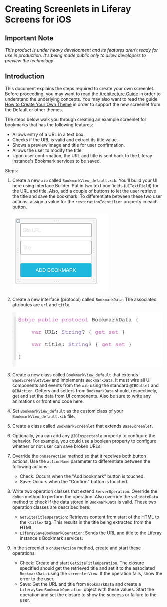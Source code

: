 # Creating Screenlets in Liferay Screens for iOS

## Important Note

*This product is under heavy development and its features aren't ready for use in production. It's being made public only to allow developers to preview the technology*.

## Introduction

This document explains the steps required to create your own screenlet. Before proceeding, you may want to read the [Architecture Guide](architecture.md) in order to understand the underlying concepts. You may also want to read the guide [How to Create Your Own Theme](theme_creation.md) in order to support the new screenlet from the Default or other themes.

The steps below walk you through creating an example screenlet for bookmarks that has the following features:

- Allows entry of a URL in a text box.
- Checks if the URL is valid and extract its title value. 
- Shows a preview image and title for user confirmation.
- Allows the user to modify the title.
- Upon user confirmation, the URL and title is sent back to the Liferay instance's Bookmark services to be saved.

Steps:

1. Create a new `xib` called `BookmarkView_default.xib`. You'll build your UI here using Interface Builder. Put in two text box fields (`UITextField`) for the URL and title. Also, add a couple of buttons to let the user retrieve the title and save the bookmark. To differentiate between these two user actions, assign a value for the `restorationIdentifier` property in each button.

    ![New xib for new screenlet](Images/xcode-add-bookmark.png)

2. Create a new interface (protocol) called `BookmarkData`. The associated attributes are `url` and `title`.

    ![New data for new screenlet](Images/xcode-bookmark-data.png)

3. Create a new class called `BookmarkView_default` that extends `BaseScreenletView` and implements `BookmarkData`. It must wire all UI components and events from the `xib` using the standard `@IBOutlet` and `@IBAction`. Getters and setters from `BookmarkData` should, respectively, get and set the data from UI components. Also be sure to write any animations or front end code here.

4. Set `BookmarkView_default` as the custom class of your `BookmarkView_default.xib` file.

5. Create a class called `BookmarkScreenlet` that extends `BaseScreenlet`.

6. Optionally, you can add any `@IBInspectable` property to configure the behavior. For example, you could use a boolean property to configure whether or not user can save broken URLs.

7. Override the `onUserAction` method so that it receives both button actions. Use the `actionName` parameter to differentiate between the following actions:

    - Check: Occurs when the "Add bookmark" button is touched. 
    - Save: Occurs when the "Confirm" button is touched.

8. Write two operation classes that extend `ServerOperation`. Override the `doRun` method to perform the operation. Also override the `validateData` method to check if the data stored in `BookmarkData` is valid. These two operation classes are described here:

    - `GetSiteTitleOperation`: Retrieves content from start of the HTML to the `<title>` tag. This results in the title being extracted from the HTML.
    - `LiferaySaveBookmarkOperation`: Sends the URL and title to the Liferay instance's Bookmark services.

9. In the screenlet's `onUserAction` method, create and start these operations:

    - Check: Create and start `GetSiteTitleOperation`. The closure specified should get the retrieved title and set it to the associated `BookmarkData` using the `screenletView`. If the operation fails, show the error to the user.
    - Save: Get the URL and title from `BookmarkData` and create a `LiferaySaveBookmarkOperation` object with these values. Start the operation and set the closure to show the success or failure to the user.

